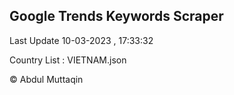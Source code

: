 

## Google Trends Keywords Scraper 
 
Last Update 10-03-2023 , 17:33:32

Country List :
VIETNAM.json



© Abdul Muttaqin 
